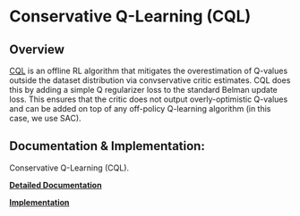 # Conservative Q-Learning (CQL)

## Overview 

[CQL](https://arxiv.org/abs/2006.04779) is an offline RL algorithm that mitigates the overestimation of Q-values outside the dataset distribution via convservative critic estimates. CQL does this by adding a simple Q regularizer loss to the standard Belman update loss. This ensures that the critic does not output overly-optimistic Q-values and can be added on top of any off-policy Q-learning algorithm (in this case, we use SAC). 

## Documentation & Implementation:

Conservative Q-Learning (CQL). 

   **[Detailed Documentation](https://docs.ray.io/en/master/rllib-algorithms.html#cql)**

   **[Implementation](https://github.com/ray-project/ray/blob/master/rllib/agents/cql/cql.py)**
